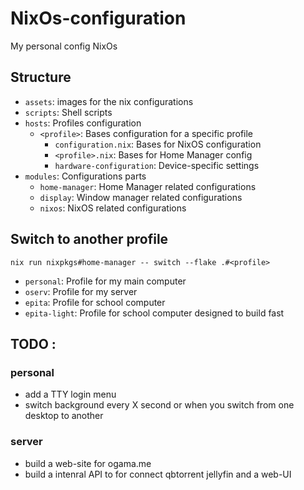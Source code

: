 # NixOs-configuration
My personal config NixOs


## Structure
- `assets`: images for the nix configurations
- `scripts`: Shell scripts
- `hosts`: Profiles configuration
  - `<profile>`: Bases configuration for a specific profile
    - `configuration.nix`: Bases for NixOS configuration
    - `<profile>.nix`: Bases for Home Manager config
    - `hardware-configuration`: Device-specific settings 
- `modules`: Configurations parts
	- `home-manager`: Home Manager related configurations
    - `display`: Window manager related configurations
	- `nixos`: NixOS related configurations

## Switch to another profile
```
nix run nixpkgs#home-manager -- switch --flake .#<profile>
```

- `personal`: Profile for my main computer
- `oserv`: Profile for my server
- `epita`: Profile for school computer
- `epita-light`: Profile for school computer designed to build fast

## TODO :

### personal
- add a TTY login menu
- switch background every X second or when you switch from one desktop to another

### server
- build a web-site for ogama.me
- build a intenral API to for connect qbtorrent jellyfin and a web-UI

